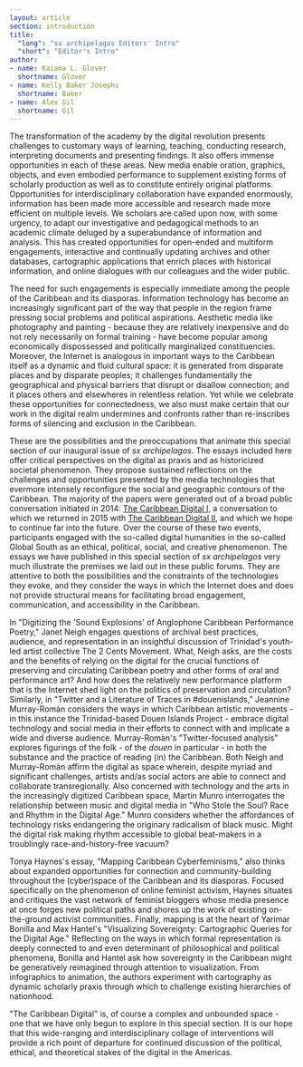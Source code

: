 ```yaml
---
layout: article
section: introduction
title: 
  "long": "sx archipelagos Editors' Intro"
  "short": "Editor's Intro"
author: 
- name: Kaiama L. Glover
  shortname: Glover
- name: Kelly Baker Josephs
  shortname: Baker
- name: Alex Gil
  shortname: Gil
---
```



The transformation of the academy by the digital revolution presents challenges to customary ways of learning, teaching, conducting research, interpreting documents and presenting findings. It also offers immense opportunities in each of these areas. New media enable oration, graphics, objects, and even embodied performance to supplement existing forms of scholarly production as well as to constitute entirely original platforms. Opportunities for interdisciplinary collaboration have expanded enormously, information has been made more accessible and research made more efficient on multiple levels. We scholars are called upon now, with some urgency, to adapt our investigative and pedagogical methods to an academic climate deluged by a superabundance of information and analysis. This has created opportunities for open-ended and multiform engagements, interactive and continually updating archives and other databases, cartographic applications that enrich places with historical information, and online dialogues with our colleagues and the wider public.

The need for such engagements is especially immediate among the people of the Caribbean and its diasporas. Information technology has become an increasingly significant part of the way that people in the region frame pressing social problems and political aspirations. Aesthetic media like photography and painting - because they are relatively inexpensive and do not rely necessarily on formal training - have become popular among economically dispossessed and politically marginalized constituencies. Moreover, the Internet is analogous in important ways to the Caribbean itself as a dynamic and fluid cultural space: it is generated from disparate places and by disparate peoples; it challenges fundamentally the geographical and physical barriers that disrupt or disallow connection; and it places others and elsewheres in relentless relation. Yet while we celebrate these opportunities for connectedness, we also must make certain that our work in the digital realm undermines and confronts rather than re-inscribes forms of silencing and exclusion in the Caribbean.

These are the possibilities and the preoccupations that animate this special section of our inaugural issue of *sx archipelagos*. The essays included here offer critical perspectives on the digital as praxis and as historicized societal phenomenon. They propose sustained reflections on the challenges and opportunities presented by the media technologies that evermore intensely reconfigure the social and geographic contours of the Caribbean. The majority of the papers were generated out of a broad public conversation initiated in 2014: [The Caribbean Digital I](https://wayback.archive-it.org/1914/20151224034027/http://caribbeandigital.cdrs.columbia.edu/), a conversation to which we returned in 2015 with [The Caribbean Digital II](http://caribbeandigitalnyc.net/2015/), and which we hope to continue far into the future. Over the course of these two events, participants engaged with the so-called digital humanities in the so-called Global South as an ethical, political, social, and creative phenomenon. The essays we have published in this special section of *sx archipelagos* very much illustrate the premises we laid out in these public forums. They are attentive to both the possibilities and the constraints of the technologies they evoke, and they consider the ways in which the Internet does and does not provide structural means for facilitating broad engagement, communication, and accessibility in the Caribbean. 

In "Digitizing the 'Sound Explosions' of Anglophone Caribbean Performance Poetry," Janet Neigh engages questions of archival best practices, audience, and representation in an insightful discussion of Trinidad's youth-led artist collective The 2 Cents Movement. What, Neigh asks, are the costs and the benefits of relying on the digital for the crucial functions of preserving and circulating Caribbean poetry and other forms of oral and performance art? And how does the relatively new performance platform that is the Internet shed light on the politics of preservation and circulation? Similarly, in "Twitter and a Literature of Traces in #douenislands," Jeannine Murray-Romàn considers the ways in which Caribbean artistic movements - in this instance the Trinidad-based Douen Islands Project - embrace digital technology and social media in their efforts to connect with and implicate a wide and diverse audience. Murray-Romàn's "Twitter-focused analysis" explores figurings of the folk - of the *douen* in particular - in both the substance and the practice of reading (in) the Caribbean. Both Neigh and Murray-Romàn affirm the digital as space wherein, despite myriad and significant challenges, artists and/as social actors are able to connect and collaborate transregionally. Also concerned with technology and the arts in the increasingly digitized Caribbean space, Martin Munro interrogates the relationship between music and digital media in "Who Stole the Soul? Race and Rhythm in the Digital Age." Munro considers whether the affordances of technology risks endangering the originary radicalism of black music. Might the digital risk making rhythm accessible to global beat-makers in a troublingly race-and-history-free vacuum?

Tonya Haynes's essay, "Mapping Caribbean Cyberfeminisms," also thinks about expanded opportunities for connection and community-building throughout the (cyber)space of the Caribbean and its diasporas. Focused specifically on the phenomenon of online feminist activism, Haynes situates and critiques the vast network of feminist bloggers whose media presence at once forges new political paths and shores up the work of existing on-the-ground activist communities. Finally, mapping is at the heart of Yarimar Bonilla and Max Hantel's "Visualizing Sovereignty: Cartographic Queries for the Digital Age." Reflecting on the ways in which formal representation is deeply connected to and even determinant of philosophical and political phenomena, Bonilla and Hantel ask how sovereignty in the Caribbean might be generatively reimagined through attention to visualization. From infographics to animation, the authors experiment with cartography as dynamic scholarly praxis through which to challenge existing hierarchies of nationhood.

"The Caribbean Digital" is, of course a complex and unbounded space - one that we have only begun to explore in this special section. It is our hope that this wide-ranging and interdisciplinary collage of interventions will provide a rich point of departure for continued discussion of the political, ethical, and theoretical stakes of the digital in the Americas.